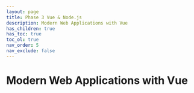 ```yaml
---
layout: page
title: Phase 3 Vue & Node.js
description: Modern Web Applications with Vue
has_children: true
has_toc: true
toc_ol: true
nav_order: 5
nav_exclude: false
---
```


<!-- markdownlint-disable single-h1 -->

# Modern Web Applications with Vue
